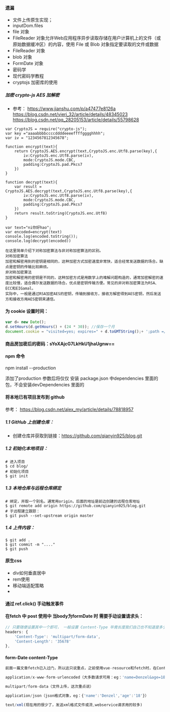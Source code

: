 #### 遗漏
- 文件上传原生实现；
- inputDom.files 
- file 对象
- FileReader 对象允许Web应用程序异步读取存储在用户计算机上的文件（或原始数据缓冲区）的内容，使用 File 或 Blob 对象指定要读取的文件或数据
- FileReader 对象
- blob 对象
- FormDate 对象
- 密码学
- 现代密码学教程
- cryptojs 加密库的使用

##### 加密 crypto-js AES 加解密
- 参考： 
https://www.jianshu.com/p/a47477e8126a
https://blog.csdn.net/vieri_32/article/details/48345023
https://blog.csdn.net/qq_28205153/article/details/55798628


```
var CryptoJS = require("crypto-js");
var key ="aaaabbbbccccddddeeeeffffgggghhhh";
var iv = "1234567812345678";

function encrypt(text){
    return CryptoJS.AES.encrypt(text,CryptoJS.enc.Utf8.parse(key),{
        iv:CryptoJS.enc.Utf8.parse(iv),
        mode:CryptoJS.mode.CBC,
        padding:CryptoJS.pad.Pkcs7
    })
}

function decrypt(text){
    var result = CryptoJS.AES.decrypt(text,CryptoJS.enc.Utf8.parse(key),{
        iv:CryptoJS.enc.Utf8.parse(iv),
        mode:CryptoJS.mode.CBC,
        padding:CryptoJS.pad.Pkcs7
    })
    return result.toString(CryptoJS.enc.Utf8)
}

var text="ni你好hao";
var encoded=encrypt(text)
console.log(encoded.toString());
console.log(decrypt(encoded))

```
```
在这里简单介绍下对称加密算法与非对称加密算法的区别。
对称加密算法
加密和解密用到的密钥是相同的，这种加密方式加密速度非常快，适合经常发送数据的场合。缺点是密钥的传输比较麻烦。
非对称加密算法
加密和解密用的密钥是不同的，这种加密方式是用数学上的难解问题构造的，通常加密解密的速度比较慢，适合偶尔发送数据的场合。优点是密钥传输方便。常见的非对称加密算法为RSA、ECC和EIGamal。
实际中，一般是通过RSA加密AES的密钥，传输到接收方，接收方解密得到AES密钥，然后发送方和接收方用AES密钥来通信。

```

#### 为 cookie 设置时间： 
```js
var d= new Date();
d.setHours(d.getHours() + (24 * 30)); //保存一个月
document.cookie = "visited=yes; expires=" + d.toGMTString();+ ';path =/';
```
#### 商品房加密后的密码：sYoXAjcG7LkHkU1jhaUgnw==

#### npm 命令
npm install --production 

添加了production  参数后将仅仅  安装  package.json 中dependencies 里面的包，不会安装devDependencies 里面的

#### 将本地已有项目发布到 github 
参考： https://blog.csdn.net/alex_my/article/details/78818957
##### 1.1 GitHub 上创建仓库：
- 创建仓库并获取到链接：https://github.com/qianyin925/blog.git
##### 1.2 初始化本地项目：
```shell
# 进入项目
$ cd blog/
# 初始化项目
$ git init
```
##### 1.3 本地仓库与远程仓库绑定
```shell
# 绑定，并取一个别名，通常用origin，后面的地址是前边创建的远程仓库地址
$ git remote add origin https://github.com/qianyin925/blog.git
# 于远程建立跟踪：
$ git push --set-upstream origin master
```
##### 1.4 上传内容：
```shell
$ git add .
$ git commit -m "...."
$ git push
```

#### 原生css
- div如何垂直居中
- rem使用
- 移动端适配策略
- 

#### 通过 ref.click() 手动触发事件

#### 在fetch 中 post 使用中 当body为formDate 时  需要手动设置请求头：
```js
// 只要随便设置其中一个即可， 一般设置 Content-Type 毕竟长度我们自己也不知道是多少
headers: {
	'Content-Type': 'multipart/form-data',
	'Content-Length': '35678'
},
```
#### form-Date content-Type
```js
前面一篇文章fetch已入过门，所以这只说重点，之前使用vue-resource和fetch时，在Conten-type设置上吃过不少亏，所以自己做了大量功课，重要的事情说三遍，post请求content-type,即数据请求的格式主要设置方式：

application/x-www-form-urlencoded（大多数请求可用：eg：'name=Denzel&age=18'）

multipart/form-data（文件上传，这次重点说）

application/json（json格式对象，eg：{'name':'Denzel','age':'18'}）

text/xml(现在用的很少了，发送xml格式文件或流,webservice请求用的较多)
```







